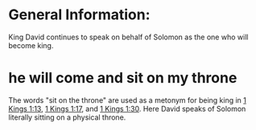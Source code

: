 # General Information:

King David continues to speak on behalf of Solomon as the one who will become king.

# he will come and sit on my throne

The words "sit on the throne" are used as a metonym for being king in [1 Kings 1:13](../01/13.md), [1 Kings 1:17](./17.md), and [1 Kings 1:30](./30.md). Here David speaks of Solomon literally sitting on a physical throne.

